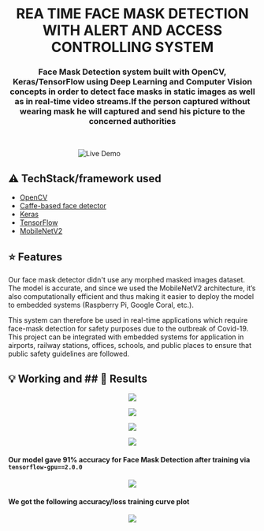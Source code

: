 <h1 align="center">REA TIME FACE MASK DETECTION WITH ALERT AND ACCESS CONTROLLING SYSTEM</h1>

<div align= "center">
  <h3>Face Mask Detection system built with OpenCV, Keras/TensorFlow using Deep Learning and Computer Vision concepts in order to detect face masks in static images as well as in real-time video streams.If the person captured without wearing mask he will captured and send his picture to the concerned authorities </h3></div>
&nbsp;&nbsp;&nbsp;&nbsp;&nbsp;&nbsp;&nbsp;&nbsp;&nbsp;&nbsp;&nbsp;&nbsp;&nbsp;&nbsp;&nbsp;&nbsp;&nbsp;&nbsp;&nbsp;&nbsp;&nbsp;&nbsp;&nbsp;&nbsp;&nbsp;&nbsp;&nbsp;&nbsp;&nbsp;&nbsp;



&nbsp;&nbsp;&nbsp;&nbsp;&nbsp;&nbsp;&nbsp;&nbsp;&nbsp;&nbsp;&nbsp;&nbsp;&nbsp;&nbsp;&nbsp;&nbsp;&nbsp;&nbsp;&nbsp;&nbsp;&nbsp;&nbsp;&nbsp;&nbsp;&nbsp;&nbsp;&nbsp;&nbsp;&nbsp;&nbsp;&nbsp;&nbsp;&nbsp;&nbsp;&nbsp;
![Live Demo](https://github.com/karthik-1105/REAL-TIME-FACE-DETECTION-WITH-ALERT-AND-ACCESS-CONTROLLING-SYSTEM/blob/master/Demo.gif)

## :warning: TechStack/framework used

- [OpenCV](https://opencv.org/)
- [Caffe-based face detector](https://caffe.berkeleyvision.org/)
- [Keras](https://keras.io/)
- [TensorFlow](https://www.tensorflow.org/)
- [MobileNetV2](https://arxiv.org/abs/1801.04381)

## :star: Features
Our face mask detector didn't use any morphed masked images dataset. The model is accurate, and since we used the MobileNetV2 architecture, it’s also computationally efficient and thus making it easier to deploy the model to embedded systems (Raspberry Pi, Google Coral, etc.).

This system can therefore be used in real-time applications which require face-mask detection for safety purposes due to the outbreak of Covid-19. This project can be integrated with embedded systems for application in airports, railway stations, offices, schools, and public places to ensure that public safety guidelines are followed.


## :bulb: Working and ## :key: Results

<p align="center"><img src="https://github.com/karthik-1105/REAL-TIME-FACE-DETECTION-WITH-ALERT-AND-ACCESS-CONTROLLING-SYSTEM/blob/master/11.png" ></p>
<p align="center"><img src="https://github.com/karthik-1105/REAL-TIME-FACE-DETECTION-WITH-ALERT-AND-ACCESS-CONTROLLING-SYSTEM/blob/master/22.png" ></p>
<p align="center"><img src="https://github.com/karthik-1105/REAL-TIME-FACE-DETECTION-WITH-ALERT-AND-ACCESS-CONTROLLING-SYSTEM/blob/master/33.png" ></p>
<p align="center"><img src="https://github.com/karthik-1105/REAL-TIME-FACE-DETECTION-WITH-ALERT-AND-ACCESS-CONTROLLING-SYSTEM/blob/master/44.png" ></p>

#### Our model gave 91% accuracy for Face Mask Detection after training via <code>tensorflow-gpu==2.0.0</code>

<p align="center"><img src="https://github.com/karthik-1105/REAL-TIME-FACE-DETECTION-WITH-ALERT-AND-ACCESS-CONTROLLING-SYSTEM/blob/master/1.PNG" ></p>


#### We got the following accuracy/loss training curve plot

<p align="center"><img src="https://github.com/karthik-1105/REAL-TIME-FACE-DETECTION-WITH-ALERT-AND-ACCESS-CONTROLLING-SYSTEM/blob/master/plot.png" ></p>
